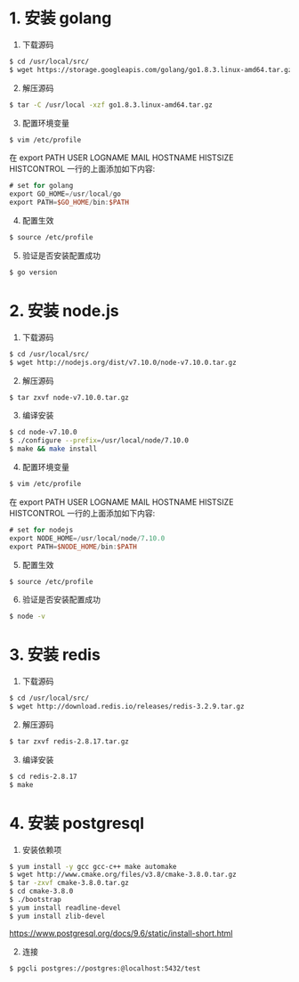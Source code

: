 # 1. 安装 golang
1. 下载源码
```sh
$ cd /usr/local/src/
$ wget https://storage.googleapis.com/golang/go1.8.3.linux-amd64.tar.gz
```
2. 解压源码
```sh
$ tar -C /usr/local -xzf go1.8.3.linux-amd64.tar.gz
```
3. 配置环境变量
```sh
$ vim /etc/profile
```
在 export PATH USER LOGNAME MAIL HOSTNAME HISTSIZE HISTCONTROL 一行的上面添加如下内容:
```v
# set for golang
export GO_HOME=/usr/local/go
export PATH=$GO_HOME/bin:$PATH
```
4. 配置生效
```sh
$ source /etc/profile
```
5. 验证是否安装配置成功
```sh
$ go version
```

# 2. 安装 node.js
1. 下载源码
```sh
$ cd /usr/local/src/
$ wget http://nodejs.org/dist/v7.10.0/node-v7.10.0.tar.gz
```
2. 解压源码
```sh
$ tar zxvf node-v7.10.0.tar.gz
```
3. 编译安装
```sh
$ cd node-v7.10.0
$ ./configure --prefix=/usr/local/node/7.10.0
$ make && make install
```
4. 配置环境变量
```sh
$ vim /etc/profile
```
在 export PATH USER LOGNAME MAIL HOSTNAME HISTSIZE HISTCONTROL 一行的上面添加如下内容:
```v
# set for nodejs
export NODE_HOME=/usr/local/node/7.10.0
export PATH=$NODE_HOME/bin:$PATH
```
5. 配置生效
```sh
$ source /etc/profile
```
6. 验证是否安装配置成功
```sh
$ node -v
```
# 3. 安装 redis
1. 下载源码
```sh
$ cd /usr/local/src/
$ wget http://download.redis.io/releases/redis-3.2.9.tar.gz
```
2. 解压源码
```sh
$ tar zxvf redis-2.8.17.tar.gz
```
3. 编译安装
```sh
$ cd redis-2.8.17
$ make
```
# 4. 安装 postgresql
1. 安装依赖项
```sh
$ yum install -y gcc gcc-c++ make automake 
$ wget http://www.cmake.org/files/v3.8/cmake-3.8.0.tar.gz
$ tar -zxvf cmake-3.8.0.tar.gz
$ cd cmake-3.8.0
$ ./bootstrap
$ yum install readline-devel
$ yum install zlib-devel
```

https://www.postgresql.org/docs/9.6/static/install-short.html

2. 连接
```
$ pgcli postgres://postgres:@localhost:5432/test
```
